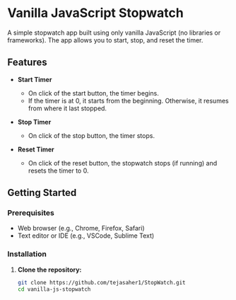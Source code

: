 # Vanilla JavaScript Stopwatch

A simple stopwatch app built using only vanilla JavaScript (no libraries or frameworks). The app allows you to start, stop, and reset the timer.

## Features

- **Start Timer**
  - On click of the start button, the timer begins.
  - If the timer is at 0, it starts from the beginning. Otherwise, it resumes from where it last stopped.

- **Stop Timer**
  - On click of the stop button, the timer stops.

- **Reset Timer**
  - On click of the reset button, the stopwatch stops (if running) and resets the timer to 0.

## Getting Started

### Prerequisites

- Web browser (e.g., Chrome, Firefox, Safari)
- Text editor or IDE (e.g., VSCode, Sublime Text)

### Installation

1. **Clone the repository:**

   ```bash
   git clone https://github.com/tejasaher1/StopWatch.git
   cd vanilla-js-stopwatch
